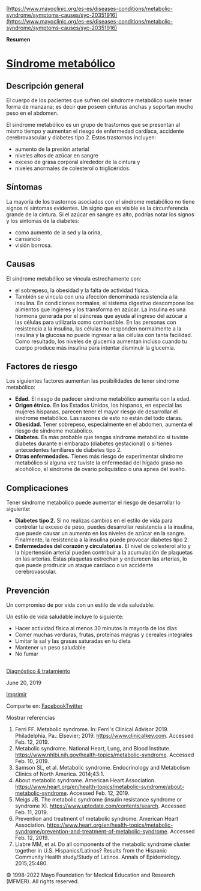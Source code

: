 [https://www.mayoclinic.org/es-es/diseases-conditions/metabolic-syndrome/symptoms-causes/syc-20351916](https://www.mayoclinic.org/es-es/diseases-conditions/metabolic-syndrome/symptoms-causes/syc-20351916)


**Resumen**


# [Síndrome metabólico](/es-es/diseases-conditions/metabolic-syndrome/symptoms-causes/syc-20351916)

## Descripción general


El cuerpo de los pacientes que sufren del síndrome metabólico suele tener forma de manzana; es decir que poseen cinturas anchas y soportan mucho peso en el abdomen.

El síndrome metabólico es un grupo de trastornos que se presentan al mismo tiempo y aumentan el riesgo de enfermedad cardíaca, accidente cerebrovascular y diabetes tipo 2\. 
Estos trastornos incluyen:
- aumento de la presión arterial
- niveles altos de azúcar en sangre
- exceso de grasa corporal alrededor de la cintura y 
- niveles anormales de colesterol o triglicéridos.

## Síntomas

La mayoría de los trastornos asociados con el síndrome metabólico no tiene signos ni síntomas evidentes.
Un signo que es visible es la circunferencia grande de la cintura. 
Si el azúcar en sangre es alto, podrías notar los signos y los síntomas de la diabetes:
  - como aumento de la sed y la orina, 
  - cansancio
  - visión borrosa.


## Causas

El síndrome metabólico se vincula estrechamente con:
  - el sobrepeso, la obesidad y la falta de actividad física.
  - También se vincula con una afección denominada resistencia a la insulina.
    En condiciones normales, el sistema digestivo descompone los alimentos que ingieres y los transforma en azúcar. La insulina es una hormona generada por el páncreas que ayuda al ingreso del azúcar a las células para utilizarla como combustible. En las personas con resistencia a la insulina, las células no responden normalmente a la insulina y la glucosa no puede ingresar a las células con tanta facilidad. Como resultado, los niveles de glucemia aumentan incluso cuando tu cuerpo produce más insulina para intentar disminuir la glucemia.

## Factores de riesgo

Los siguientes factores aumentan las posibilidades de tener síndrome metabólico:

* **Edad.** El riesgo de padecer síndrome metabólico aumenta con la edad.
* **Origen étnico.** En los Estados Unidos, los hispanos, en especial las mujeres hispanas, parecen tener el mayor riesgo de desarrollar el síndrome metabólico. Las razones de esto no están del todo claras.
* **Obesidad.** Tener sobrepeso, especialmente en el abdomen, aumenta el riesgo de síndrome metabólico.
* **Diabetes.** Es más probable que tengas síndrome metabólico si tuviste diabetes durante el embarazo (diabetes gestacional) o si tienes antecedentes familiares de diabetes tipo 2.
* **Otras enfermedades.** Tienes más riesgo de experimentar síndrome metabólico si alguna vez tuviste la enfermedad del hígado graso no alcohólico, el síndrome de ovario poliquístico o una apnea del sueño.

## Complicaciones

Tener síndrome metabólico puede aumentar el riesgo de desarrollar lo siguiente:

* **Diabetes tipo 2.** Si no realizas cambios en el estilo de vida para controlar tu exceso de peso, puedes desarrollar resistencia a la insulina, que puede causar un aumento en los niveles de azúcar en la sangre. Finalmente, la resistencia a la insulina puede provocar diabetes tipo 2.
* **Enfermedades del corazón y circulatorias.** El nivel de colesterol alto y la hipertensión arterial pueden contribuir a la acumulación de plaquetas en las arterias. Estas plaquetas estrechan y endurecen las arterias, lo que puede prodrucir un ataque cardíaco o un accidente cerebrovascular.

## Prevención

Un compromiso de por vida con un estilo de vida saludable. 

Un estilo de vida saludable incluye lo siguiente:
- Hacer actividad física al menos 30 minutos la mayoría de los días
- Comer muchas verduras, frutas, proteínas magras y cereales integrales
- Limitar la sal y las grasas saturadas en tu dieta
- Mantener un peso saludable
- No fumar

## 

[Diagnóstico & tratamiento](/es-es/diseases-conditions/metabolic-syndrome/diagnosis-treatment/drc-20351921)

 June 20, 2019

[Imprimir](/es-es/diseases-conditions/metabolic-syndrome/symptoms-causes/syc-20351916?p=1)

 Comparte en: [Facebook](https://www.facebook.com/sharer.php?u=https://www.mayoclinic.org/es-es/diseases-conditions/metabolic-syndrome/symptoms-causes/syc-20351916)[Twitter](http://twitter.com/intent/tweet?url=https://www.mayoclinic.org/es-es/diseases-conditions/metabolic-syndrome/symptoms-causes/syc-20351916&text=S%c3%adndrome+metab%c3%b3lico+-+S%c3%adntomas+y+causas)

Mostrar referencias

1. Ferri FF. Metabolic syndrome. In: Ferri's Clinical Advisor 2019\. Philadelphia, Pa.: Elsevier; 2019\. https://www.clinicalkey.com. Accessed Feb. 12, 2019.
2. Metabolic syndrome. National Heart, Lung, and Blood Institute. https://www.nhlbi.nih.gov/health-topics/metabolic-syndrome. Accessed Feb. 10, 2019.
3. Samson SL, et al. Metabolic syndrome. Endocrinology and Metabolism Clinics of North America. 2014;43:1.
4. About metabolic syndrome. American Heart Association. https://www.heart.org/en/health-topics/metabolic-syndrome/about-metabolic-syndrome. Accessed Feb. 12, 2019.
5. Meigs JB. The metabolic syndrome (insulin resistance syndrome or syndrome X). https://www.uptodate.com/contents/search. Accessed Feb. 11, 2019.
6. Prevention and treatment of metabolic syndrome. American Heart Association. https://www.heart.org/en/health-topics/metabolic-syndrome/prevention-and-treatment-of-metabolic-syndrome. Accessed Feb. 12, 2019.
7. Llabre MM, et al. Do all components of the metabolic syndrome cluster together in U.S. Hispanics/Latinos? Results from the Hispanic Community Health study/Study of Latinos. Annals of Epidemiology. 2015;25:480.

 © 1998-2022 Mayo Foundation for Medical Education and Research (MFMER). All rights reserved.